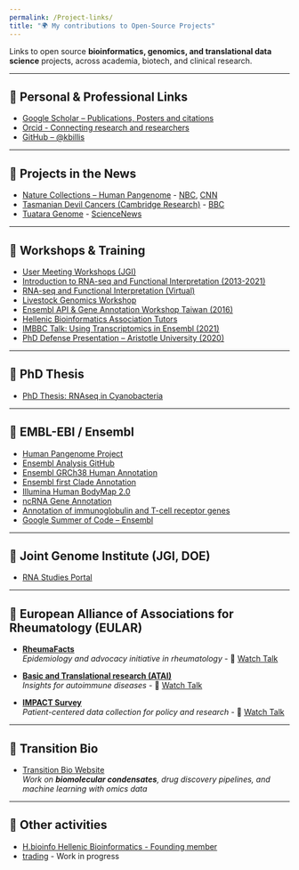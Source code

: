 ```yaml
---
permalink: /Project-links/
title: "🌍 My contributions to Open-Source Projects"
---
```


Links to open source **bioinformatics, genomics, and translational data science** projects, across academia, biotech, and clinical research. 

---

## 🔹 Personal & Professional Links
- [Google Scholar – Publications, Posters and citations](https://scholar.google.co.uk/citations?user=YsQgBgUAAAAJ)  
- [Orcid - Connecting research and researchers](https://orcid.org/0000-0001-8568-4306)
- [GitHub – @kbillis](https://github.com/kbillis)  

---

## 🔹 Projects in the News
- [Nature Collections – Human Pangenome](https://www.nature.com/collections/aebdjihcda) - [NBC](https://www.nbcnews.com/science/science-news/scientists-announce-rough-draft-human-pangenome-rcna83120), [CNN](https://edition.cnn.com/2023/05/10/health/human-pangenome-scn-wellness) 
- [Tasmanian Devil Cancers (Cambridge Research)](https://www.cam.ac.uk/research/news/evolution-of-two-contagious-cancers-affecting-tasmanian-devils-underlines-unpredictability-of) - [BBC](https://www.bbc.com/news/science-environment-47659640) 
- [Tuatara Genome](https://www.embl.org/news/science/the-curious-genome-of-the-tuatara/) - [ScienceNews](https://www.sciencenews.org/article/lizard-like-tuatara-mitochondrial-genomes-cold-tolerance)

--- 

## 🔹 Workshops & Training
- [User Meeting Workshops (JGI)](https://usermeeting.jgi.doe.gov/past-meetings/2012-user-meeting/workshops/#img)  
- [Introduction to RNA-seq and Functional Interpretation (2013-2021)](https://www.ebi.ac.uk/training/events/introduction-rna-seq-and-functional-interpretation/)  
- [RNA-seq and Functional Interpretation (Virtual)](https://www.ebi.ac.uk/training/events/introduction-rna-seq-and-functional-interpretation-virtual/)  
- [Livestock Genomics Workshop](https://www.ebi.ac.uk/training/events/livestock-genomics/)  
- [Ensembl API & Gene Annotation Workshop Taiwan (2016)](https://www.ebi.ac.uk/training/events/2016/ensembl-api-and-gene-annotation-workshop-nchc-2016/)  
- [Hellenic Bioinformatics Association Tutors](https://hosmic.uth.gr/#tutors)  
- [IMBBC Talk: Using Transcriptomics in Ensembl (2021)](https://imbbc.hcmr.gr/2021/07/14/web-talk-by-dr-konstantinos-billis-using-transcriptomics-data-in-ensembl/)  
- [PhD Defense Presentation – Aristotle University (2020)](https://bio.auth.gr/2020/02/04/parousiasi-didaktorikis-diatrivis-tou-konstantinou-billi/)  

---

## 🔹 PhD Thesis
- [PhD Thesis: RNAseq in Cyanobacteria](https://phdtheses.ekt.gr/eadd/handle/10442/47088?locale=en)  

--- 

## 🔹 EMBL-EBI / Ensembl
- [Human Pangenome Project ](https://www.nature.com/collections/aebdjihcda)  
- [Ensembl Analysis GitHub](https://github.com/Ensembl/ensembl-analysis)  
- [Ensembl GRCh38 Human Annotation](https://www.ensembl.org/Homo_sapiens/Info/Annotation)  
- [Ensembl first Clade Annotation](https://www.ensembl.org/info/genome/genebuild/2017_12_primate_clade_gene_annotation.pdf)
- [Illumina Human BodyMap 2.0](https://www.ensembl.info/2011/05/24/human-bodymap-2-0-data-from-illumina/)  
- [ncRNA Gene Annotation](https://www.ensembl.org/info/genome/genebuild/ncrna.html)  
- [Annotation of immunoglobulin and T-cell receptor genes](https://www.ensembl.org/info/genome/genebuild/ig_tcr.html)
- [Google Summer of Code – Ensembl](https://www.ensembl.info/2018/10/25/gsoc-with-ensembl-catching-up-with-2018s-students/)  


---

## 🔹 Joint Genome Institute (JGI, DOE)
- [RNA Studies Portal](https://img.jgi.doe.gov/cgi-bin/m/main.cgi?section=RNAStudies&page=rnastudies)  

---

## 🔹 European Alliance of Associations for Rheumatology (EULAR)
- **[RheumaFacts](https://www.eular.org/eular-rheumafacts)**  
  *Epidemiology and advocacy initiative in rheumatology* - 🎥 [Watch Talk](https://www.youtube.com/watch?v=T-XhePX-GPw)

- **[Basic and Translational research (ATAI)](https://www.eular.org/eular-atai)**  
  *Insights for autoimmune diseases* - 🎥 [Watch Talk](https://www.youtube.com/watch?v=wUEBuZfRmBU)

- **[IMPACT Survey](https://www.eular.org/impactsurvey)**  
  *Patient-centered data collection for policy and research* - 🎥 [Watch Talk](https://www.youtube.com/watch?v=8kSAV4VSU9I)


---

## 🔹 Transition Bio
- [Transition Bio Website](https://transitionbio.com/)  
*Work on **biomolecular condensates**, drug discovery pipelines, and machine learning with omics data*  

---

## 🔹 Other activities
- [H.bioinfo Hellenic Bioinformatics - Founding member](https://hscbio.wordpress.com/members-who/founding-members/) 
- [trading](https://publicstaticweb.s3.us-east-1.amazonaws.com/index.html) - Work in progress
